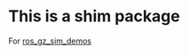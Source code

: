 # This is a shim package

For [ros_gz_sim_demos](https://github.com/gazebosim/ros_gz/tree/ros2/ros_gz_sim_demos)
